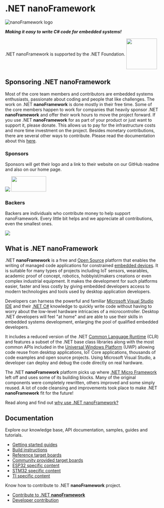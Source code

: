# .NET **nanoFramework**

![nanoFramework logo](../images/nanoFramework-repo-logo.png)

**_Making it easy to write C# code for embedded systems!_**

<div style='vertical-align:middle; display:inline;'>
.NET nanoFramework is supported by the .NET Foundation.
</div>
<img style='vertical-align:middle;' width="100px" src='https://dotnetfoundation.org/img/logo_big.svg'>

## Sponsoring .NET **nanoFramework**

Most of the core team members and contributors are embedded systems enthusiasts, passionate about coding and people that like challenges. The work on .NET **nanoFramework** is done mostly in their free time. Some of the core members happen to work for companies that heavily sponsor .NET **nanoFramework** and offer their work hours to move the project forward. If you use .NET **nanoFramework** for as part of your product or just want to support it, please donate. This allows us to pay for the infrastructure costs and more time investment on the project. Besides monetary contributions, there are several other ways to contribute. Please read the documentation about this [here](content/contributing/index.md).

### Sponsors

Sponsors will get their logo and a link to their website on our GitHub readme and also on our home page.

<a href="https://opencollective.com/nanoframework#support"><img src="https://opencollective.com/nanoframework/tiers/bronze-sponsor.svg?avatarHeight=36&width=600"></a></a>
<a href="https://www.orgpal.com"><img src="https://www.orgpal.com/orgpallogo.png" height="50" width="114"/></a>

### Backers

Backers are individuals who contribute money to help support nanoFramework. Every little bit helps and we appreciate all contributions, even the smallest ones.

<a href="https://opencollective.com/nanoframework#support"><img src="https://opencollective.com/nanoframework/tiers/backer.svg?avatarHeight=80"></a>

## What is .NET **nanoFramework**

.NET **nanoFramework** is a free and [Open Source](https://en.wikipedia.org/wiki/Free_and_open-source_software) platform that enables the writing of managed code applications for constrained [embedded devices](https://en.wikipedia.org/wiki/Embedded_system). It is suitable for many types of projects including IoT sensors, wearables, academic proof of concept, robotics, hobbyist/makers creations or even complex industrial equipment. It makes the development for such platforms easier, faster and less costly by giving embedded developers access to modern technologies and tools used by desktop application developers.

Developers can harness the powerful and familiar [Microsoft Visual Studio IDE](https://www.visualstudio.com/vs/) and their [.NET C#](https://en.wikipedia.org/wiki/C_Sharp_(programming_language)) knowledge to quickly write code without having to worry about the low-level hardware intricacies of a microcontroller. Desktop .NET developers will feel "at home" and are able to use their skills in embedded systems development, enlarging the pool of qualified embedded developers.

It includes a reduced version of the .NET [Common Language Runtime](https://en.wikipedia.org/wiki/Common_Language_Runtime) (CLR) and features a subset of the .NET base class libraries along with the most common APIs included in the [Universal Windows Platform](https://docs.microsoft.com/en-us/uwp/api/) (UWP) allowing code reuse from desktop applications, IoT Core applications, thousands of code examples and open source projects.
Using Microsoft Visual Studio, a developer can deploy and debug the code directly on real hardware.

The .NET **nanoFramework** platform picks up where [.NET Micro Framework](https://en.wikipedia.org/wiki/.NET_Micro_Framework) left off and uses some of its building blocks. Many of the original components were completely rewritten, others improved and some simply reused. A lot of code cleansing and improvements took place to make .NET **nanoFramework** fit for the future!

Read along and find out [why use .NET nanoFramework?](content/introduction/why-use-nanoframework.md)

## Documentation

Explore our knowledge base, API documentation, samples, guides and tutorials.

- [Getting started guides](content/getting-started-guides/index.md)
- [Build instructions](content/building/index.md)
- [Reference target boards](content/reference-targets/index.md)
- [Community provided target boards](content/community-targets/index.md)
- [ESP32 specific content](content/esp32/index.md)
- [STM32 specific content](content/stm32/index.md)
- [TI specific content](content/ti-cc32xx/index.md)

Know how to contribute to .NET **nanoFramework** project.

- [Contribute to .NET **nanoFramework**](content/contributing/index.md)
- [Developer contribution](content/contributing/index.md#developers)
